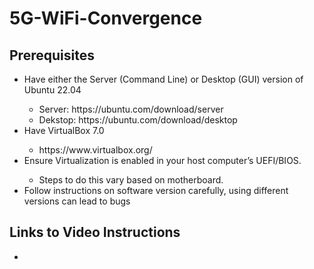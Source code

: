 # 5G-WiFi-Convergence
<h2>Prerequisites</h2>
<ul>
    <li>Have either the Server (Command Line) or Desktop (GUI) version of Ubuntu 22.04</li>
    <ul>
        <li>Server: https://ubuntu.com/download/server</li>
        <li>Dekstop: https://ubuntu.com/download/desktop</li>
    </ul>
    <li>Have VirtualBox 7.0</li>
    <ul>
        <li>https://www.virtualbox.org/</li>
    </ul>
    <li>Ensure Virtualization is enabled in your host computer’s UEFI/BIOS.</li>
    <ul>
        <li>Steps to do this vary based on motherboard.</li>
    </ul>
    <li>Follow instructions on software version carefully, using different versions can lead to bugs</li>
</ul>

<h2>Links to Video Instructions</h2>
<ul>
    <li><a href='https://github.com/truthinthorns/5G-WiFi-Convergence/blob/e5c608233dd69c72a6e0b451d66b8468aad6e446/Video01.md’>Video 01</a></li>
    <li><a href=’https://github.com/truthinthorns/5G-WiFi-Convergence/blob/main/Video02.md’>Video 02</a></li>
    <li><a href=’https://github.com/truthinthorns/5G-WiFi-Convergence/blob/main/Video03.md’>Video 03</a></li>
    <li><a href=’https://github.com/truthinthorns/5G-WiFi-Convergence/blob/main/Video04.md’>Video 04</a></li>
    <li><a href=’https://github.com/truthinthorns/5G-WiFi-Convergence/blob/main/Video05.md’>Video 05</a></li>
    <li><a href=’https://github.com/truthinthorns/5G-WiFi-Convergence/blob/main/Video06.md’>Video 06</a></li>
    <li><a href=’https://github.com/truthinthorns/5G-WiFi-Convergence/blob/main/Video07.md’>Video 07</a></li>
    <li><a href=’https://github.com/truthinthorns/5G-WiFi-Convergence/blob/main/Video08.md’>Video 08</a></li>
    <li><a href=’https://github.com/truthinthorns/5G-WiFi-Convergence/blob/main/Video09.md’>Video 09</a></li>
    <li><a href=’https://github.com/truthinthorns/5G-WiFi-Convergence/blob/main/Video10.md’>Video 10</a></li>
    <li><a href=’https://github.com/truthinthorns/5G-WiFi-Convergence/blob/main/Video11.md’>Video 11</a></li>
    <li><a href=’https://github.com/truthinthorns/5G-WiFi-Convergence/blob/main/Video12.md’>Video 12</a></li>
    <li><a href=’https://github.com/truthinthorns/5G-WiFi-Convergence/blob/main/Video13.md’>Video 13</a></li>
    <li><a href=’https://github.com/truthinthorns/5G-WiFi-Convergence/blob/main/Video14.md’>Video 14</a></li>
    <li><a href=’https://github.com/truthinthorns/5G-WiFi-Convergence/blob/main/Video15.md’>Video 15</a></li>
    <li><a href=’https://github.com/truthinthorns/5G-WiFi-Convergence/blob/main/Video16.md’>Video 16</a></li>
    <li><a href=’https://github.com/truthinthorns/5G-WiFi-Convergence/blob/main/Video17.md’>Video 17</a></li>
    <li><a href=’https://github.com/truthinthorns/5G-WiFi-Convergence/blob/main/Video18.md’>Video 18</a></li>
</ul>
<p>Link to Routing Bash Script: https://github.com/truthinthorns/5G-WiFi-Convergence/blob/23435296dffe94cfda3fd4bb763774bf59bbcd2b/routing.sh</p>
<p>Link to free5gc Video Playlist: https://www.youtube.com/watch?v=R-9vH_6VJ2Q&list=PLeDUIabcS2_rQd3yVJrBAYb-MbcqNgjC9</p>
<p>Link to GUI Version Walkthrough Video: https://youtu.be/p44HlRMSKf8</p>

